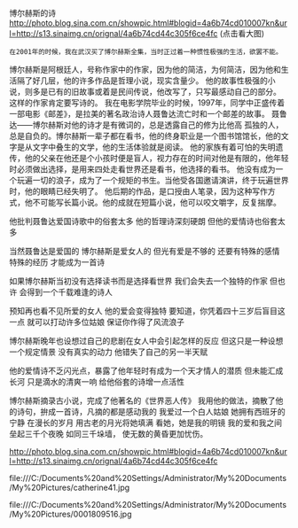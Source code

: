 博尔赫斯的诗
http://photo.blog.sina.com.cn/showpic.html#blogid=4a6b74cd010007kn&url=http://s13.sinaimg.cn/orignal/4a6b74cd44c305f6ce4fc
  (点击看大图)
 
 
 
    在2001年的时候，我在武汉买了博尔赫斯全集，当时正过着一种惯性极强的生活，欲罢不能。
  博尔赫斯是阿根廷人，号称作家中的作家，因为他的简洁，为何简洁，因为他和生活隔了好几层，他的许多作品是哲理小说，现实含量少。
  他的故事性极强的小说，则多是已有的旧故事或着是民间传说，他改写了，只写最感动自己的部分。
  这样的作家肯定要写诗的。
  我在电影学院毕业的时候，1997年，同学中正盛传着一部电影《邮差》，是拉美的著名政治诗人聂鲁达流亡时和一个邮差的故事。
  聂鲁达——博尔赫斯对他的诗才是有微词的，总是透露自己的修为比他高
  孤独的人，总是自负的。博尔赫斯一辈子都在看书，他的终身职业是一个图书馆馆长，他的文字是从文字中叠生的文学，他的生活体验就是阅读。
   他的家族有着可怕的失明遗传，他的父亲在他还是个小孩时便是盲人，视力存在的时间对他是有限的，他年轻时必须做出选择，是用来四处走看世界还是看书，他选择的看书。
  他没有成为一个玩遍一切的浪子，成为了一个规矩的书生。当他受各国邀请演讲，终于玩遍世界时，他的眼睛已经失明了。
  他后期的作品，是口授由人笔录，因为这种写作方式，他不可能写长篇小说。他的成就在短篇小说，他可以咬文嚼字，反复揣摩。 
 
他批判聂鲁达爱国诗歌中的俗套太多
他的哲理诗深刻硬朗
但他的爱情诗也俗套太多
 
当然聂鲁达是爱国的
博尔赫斯是爱女人的
但光有爱是不够的
还要有特殊的感情
特殊的经历
才能成为一首诗
 
如果博尔赫斯当初没有选择读书而是选择看世界
我们会失去一个独特的作家
但也许
会得到一个千载难逢的诗人
 
预知再也看不见所爱的女人
他的爱会变得独特
要知道，你凭着四十三岁后盲目这一点
就可以打动许多位姑娘
保证你作得了风流浪子
 
博尔赫斯晚年也设想过自己的悲剧在女人中会引起怎样的反应
但这只是一种设想
一个规定情景
没有真实的动力
他错失了自己的另一半天赋
 
 他的爱情诗不乏闪光点，暴露了他年轻时有成为一个天才情人的潜质
但未能汇成长河
只是滴水的清爽一响
给他俗套的诗增一点活性
 
博尔赫斯摘录古小说，完成了他著名的《世界恶人传》
  我用他的做法，摘散了他的诗句，拚成一首诗，凡摘的都是感动我的   我爱过一个白人姑娘 她拥有西班牙的宁静   在漫长的岁月 用古老的月光将她填满 看她，她是我的明镜   我的爱和我之间垒起三千个夜晚 如同三千垛墙， 使无数的黄昏更加忧伤。 
 
http://photo.blog.sina.com.cn/showpic.html#blogid=4a6b74cd010007kn&url=http://s13.sinaimg.cn/orignal/4a6b74cd44c305f6ce4fc
 
file:///C:/Documents%20and%20Settings/Administrator/My%20Documents/My%20Pictures/catherine41.jpg
 
 
file:///C:/Documents%20and%20Settings/Administrator/My%20Documents/My%20Pictures/0001809516.jpg
 
 
 
